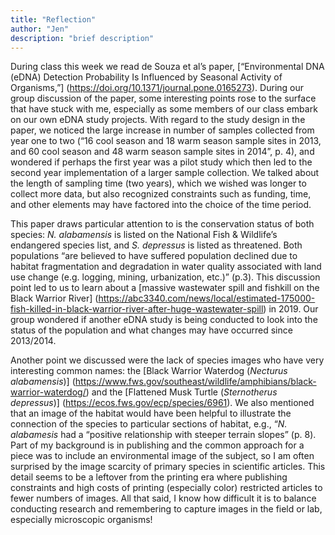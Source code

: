 ```yaml
---
title: "Reflection"
author: "Jen" 
description: "brief description"
---
```


During class this week we read de Souza et al’s paper, [“Environmental DNA (eDNA) Detection Probability Is Influenced by Seasonal Activity of Organisms,”] (https://doi.org/10.1371/journal.pone.0165273). During our group discussion of the paper, some interesting points rose to the surface that have stuck with me, especially as some members of our class embark on our own eDNA study projects. With regard to the study design in the paper, we noticed the large increase in number of samples collected from year one to two (“16 cool season and 18 warm season sample sites in 2013, and 60 cool season and 48 warm season sample sites in 2014”, p. 4), and wondered if perhaps the first year was a pilot study which then led to the second year implementation of a larger sample collection. We talked about the length of sampling time (two years), which we wished was longer to collect more data, but also recognized constraints such as funding, time, and other elements may have factored into the choice of the time period. 

This paper draws particular attention to is the conservation status of both species: *N. alabamensis* is listed on the National Fish & Wildlife’s endangered species list, and *S. depressus* is listed as threatened. Both populations “are believed to have suffered population declined due to habitat fragmentation and degradation in water quality associated with land use change (e.g. logging, mining, urbanization, etc.)” (p.3). This discussion point led to us to learn about a [massive wastewater spill and fishkill on the Black Warrior River] (https://abc3340.com/news/local/estimated-175000-fish-killed-in-black-warrior-river-after-huge-wastewater-spill) in 2019. Our group wondered if another eDNA study is being conducted to look into the status of the population and what changes may have occurred since 2013/2014.

Another point we discussed were the lack of species images who have very interesting common names: the [Black Warrior Waterdog (*Necturus alabamensis*)] (https://www.fws.gov/southeast/wildlife/amphibians/black-warrior-waterdog/) and the [Flattened Musk Turtle (*Sternotherus depressus*)] (https://ecos.fws.gov/ecp/species/6961). We also mentioned that an image of the habitat would have been helpful to illustrate the connection of the species to particular sections of habitat, e.g., “*N. alabamesis* had a “positive relationship with steeper terrain slopes” (p. 8). Part of my background is in publishing and the common approach for a piece was to include an environmental image of the subject, so I am often surprised by the image scarcity of primary species in scientific articles. This detail seems to be a leftover from the printing era where publishing constraints and high costs of printing (especially color) restricted articles to fewer numbers of images. All that said, I know how difficult it is to balance conducting research and remembering to capture images in the field or lab, especially microscopic organisms!